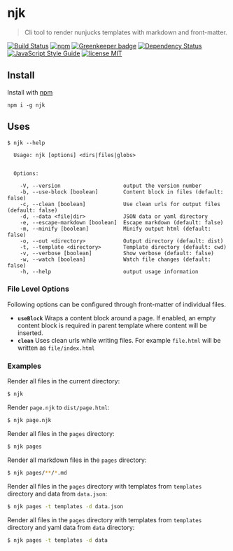# njk

> Cli tool to render nunjucks templates with markdown and front-matter.

[![Build Status](https://travis-ci.org/mohitsinghs/njk.svg)](https://travis-ci.org/mohitsinghs/njk)
[![npm](https://badge.fury.io/js/njk.svg)](http://badge.fury.io/js/njk)
[![Greenkeeper badge](https://badges.greenkeeper.io/mohitsinghs/njk.svg)](https://greenkeeper.io/)
[![Dependency Status](https://gemnasium.com/badges/github.com/mohitsinghs/njk.svg)](https://gemnasium.com/github.com/mohitsinghs/njk)
[![JavaScript Style Guide](https://img.shields.io/badge/code_style-standard-brightgreen.svg)](https://standardjs.com)
[![license MIT](https://img.shields.io/badge/license-MIT-brightgreen.svg)](https://github.com/mohitsinghs/njk/blob/master/LICENSE)

## Install

Install with [npm](https://npm.im/njk)

```console
npm i -g njk
```

## Uses

```console
$ njk --help

  Usage: njk [options] <dirs|files|globs>


  Options:

    -V, --version                    output the version number
    -b, --use-block [boolean]        Content block in files (default: false)
    -c, --clean [boolean]            Use clean urls for output files (default: false)
    -d, --data <file|dir>            JSON data or yaml directory
    -e, --escape-markdown [boolean]  Escape markdown (default: false)
    -m, --minify [boolean]           Minify output html (default: false)
    -o, --out <directory>            Output directory (default: dist)
    -t, --template <directory>       Template directory (default: cwd)
    -v, --verbose [boolean]          Show verbose (default: false)
    -w, --watch [boolean]            Watch file changes (default: false)
    -h, --help                       output usage information
```

### File Level Options
Following options can be configured through front-matter of individual files.
 - __`useBlock`__ Wraps a content block around a page. If enabled, an empty content block is required in parent template where content will be inserted.
 - __`clean`__ Uses clean urls while writing files. For example `file.html` will be written as `file/index.html`

### Examples
Render all files in the current directory:

```sh
$ njk
```

Render `page.njk` to `dist/page.html`:

```sh
$ njk page.njk
```

Render all files in the `pages` directory:

```sh
$ njk pages
```

Render all markdown files in the `pages` directory:

```sh
$ njk pages/**/*.md
```

Render all files in the `pages` directory with templates from `templates` directory and data from `data.json`:

```sh
$ njk pages -t templates -d data.json
```

Render all files in the `pages` directory with templates from `templates` directory and yaml data from `data` directory:

```sh
$ njk pages -t templates -d data
```
